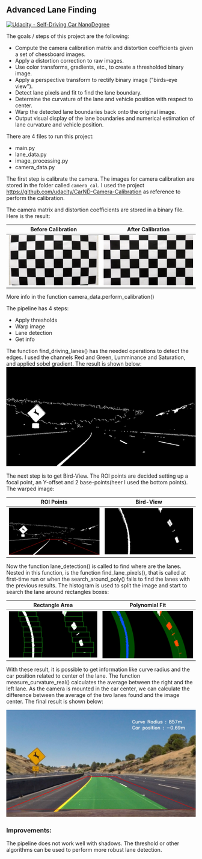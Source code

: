 ## Advanced Lane Finding
[![Udacity - Self-Driving Car NanoDegree](https://s3.amazonaws.com/udacity-sdc/github/shield-carnd.svg)](http://www.udacity.com/drive)

The goals / steps of this project are the following:

* Compute the camera calibration matrix and distortion coefficients given a set of chessboard images.
* Apply a distortion correction to raw images.
* Use color transforms, gradients, etc., to create a thresholded binary image.
* Apply a perspective transform to rectify binary image ("birds-eye view").
* Detect lane pixels and fit to find the lane boundary.
* Determine the curvature of the lane and vehicle position with respect to center.
* Warp the detected lane boundaries back onto the original image.
* Output visual display of the lane boundaries and numerical estimation of lane curvature and vehicle position.


There are 4 files to run this project:
* main.py
* lane_data.py
* image_processing.py
* camera_data.py

The first step is calibrate the camera. The images for camera calibration are stored in the folder called `camera_cal`. I used the project https://github.com/udacity/CarND-Camera-Calibration as reference to perform the calibration.

The camera matrix and distortion coefficients are stored in a binary file. 
Here is the result:

Before Calibration | After Calibration
-|-
![Before Calibration](camera_cal/calibration1.jpg "Original") | ![After Calibration](camera_cal/test_undist.jpg "Undistorted")

More info in the function camera_data.perform_calibration()


The pipeline has 4 steps:
* Apply thresholds
* Warp image
* Lane detection
* Get info

The function find_driving_lanes() has the needed operations to detect the edges. I used the channels Red and Green, Lumminance and Saturation, and applied sobel gradient.
The result is shown below:
![Edge detection](output_images/thresholds.jpg "Edgde detection")

The next step is to get Bird-View. The ROI points are decided setting up a focal point, an Y-offset and 2 base-points(heer I used the bottom points). The warped image:

ROI Points|Bird-View
-|-
![ROI Points](output_images/roi_shown.jpg "ROI Points") | ![Bird-View](output_images/warped.jpg "Bird-View")


Now the function lane_detection() is called to find where are the lanes. Nested in this function, is the function find_lane_pixels(), that is called at first-time run or when the search_around_poly() fails to find the lanes with the previous results.
The histogram is used to split the image and start to search the lane around rectangles boxes:

Rectangle Area|Polynomial Fit
-|-
![Rectangles](output_images/draw_rectangle.jpg "Rectangles area") | ![polynomial fit](output_images/plot_fit.jpg "Polynomial Fit")

With these result, it is possible to get information like curve radius and the car position related to center of the lane. The function measure_curvature_real() calculates the average between the right and the left lane. As the camera is mounted in the car center, we can calculate the difference between the average of the two lanes found and the image center. The final result is shown below:

![final-result](output_images/final_result.jpg "Final Result Lane Detection")


### Improvements:
The pipeline does not work well with shadows. The threshold or other algorithms can be used to perform more robust lane detection.